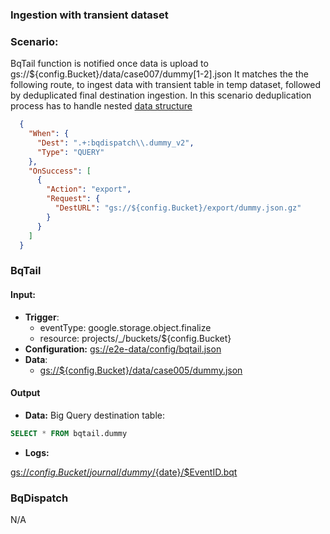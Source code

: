 ### Ingestion with transient dataset 

### Scenario:

BqTail function is notified once data is upload to gs://${config.Bucket}/data/case007/dummy[1-2].json
It matches the the following route, to ingest data with transient table in temp dataset, followed by deduplicated final destination ingestion.
In this scenario deduplication process has to handle nested [data structure](data/dummy1.json)
 

```json
  {
    "When": {
      "Dest": ".+:bqdispatch\\.dummy_v2",
      "Type": "QUERY"
    },
    "OnSuccess": [
      {
        "Action": "export",
        "Request": {
          "DestURL": "gs://${config.Bucket}/export/dummy.json.gz"
        }
      }
    ]
  }
```

### BqTail


#### Input:

* **Trigger**:
    - eventType: google.storage.object.finalize
    - resource: projects/_/buckets/${config.Bucket}
* **Configuration:** [gs://e2e-data/config/bqtail.json](../../../config/bqtail.json)
* **Data**:
    - [gs://${config.Bucket}/data/case005/dummy.json](data/dummy.json)

#### Output

* **Data:**
Big Query destination table:

```sql
SELECT * FROM bqtail.dummy
```
 
* **Logs:** 


[gs://${config.Bucket}/journal/dummy/${date}/$EventID.bqt](data/expect/journal.json)

### BqDispatch

N/A